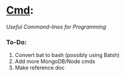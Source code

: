 # [Cmd](https://github.com/Sondro/Cmds): 
_Useful Command-lines for Programming_

### To-Do:
1. Convert bat to bash (possibly using Batsh)
2. Add more MongoDB/Node cmds
3. Make reference doc
